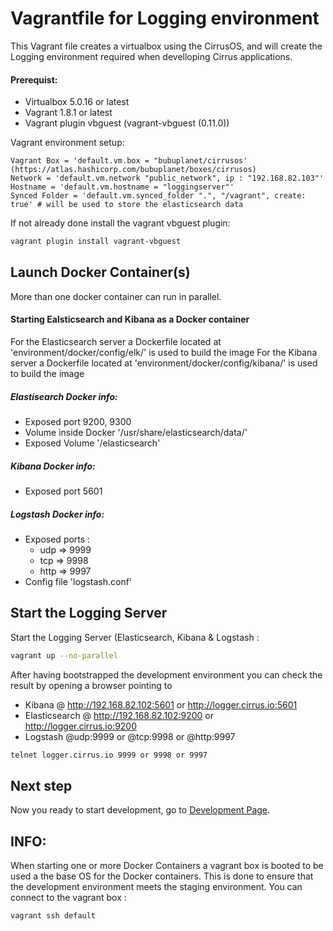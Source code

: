 # Vagrantfile for Logging environment
This Vagrant file creates a virtualbox using the CirrusOS, and will create the Logging environment required when develloping Cirrus applications. 

#### Prerequist:
- Virtualbox 5.0.16 or latest
- Vagrant 1.8.1 or latest
- Vagrant plugin vbguest (vagrant-vbguest (0.11.0))

Vagrant environment setup:
```
Vagrant Box = 'default.vm.box = "bubuplanet/cirrusos' (https://atlas.hashicorp.com/bubuplanet/boxes/cirrusos)
Network = 'default.vm.network "public_network", ip : "192.168.82.103"'
Hostname = 'default.vm.hostname = "loggingserver"'
Synced Folder = 'default.vm.synced_folder ".", "/vagrant", create: true' # will be used to store the elasticsearch data
```

If not already done install the vagrant vbguest plugin:
```bash
vagrant plugin install vagrant-vbguest
```

## Launch Docker Container(s)
More than one docker container can run in parallel. 

#### Starting Ealsticsearch and Kibana as a Docker container
For the Elasticsearch server a Dockerfile located at 'environment/docker/config/elk/' is used to build the image
For the Kibana server a Dockerfile located at 'environment/docker/config/kibana/' is used to build the image

##### Elastisearch Docker info:
- Exposed port 9200, 9300
- Volume inside Docker '/usr/share/elasticsearch/data/'
- Exposed Volume '/elasticsearch'

##### Kibana Docker info:
- Exposed port 5601

##### Logstash Docker info:
- Exposed ports :
	- udp => 9999 
	- tcp => 9998 
	- http => 9997 
- Config file 'logstash.conf'

## Start the Logging Server

Start the Logging Server (Elasticsearch, Kibana & Logstash :
```bash
vagrant up --no-parallel
```

After having bootstrapped the development environment you can check the result by opening a browser pointing to
- Kibana @ http://192.168.82.102:5601 or http://logger.cirrus.io:5601
- Elasticsearch @ http://192.168.82.102:9200 or http://logger.cirrus.io:9200
- Logstash @udp:9999 or @tcp:9998 or @http:9997 
```bash
telnet logger.cirrus.io 9999 or 9998 or 9997
```

## Next step

Now you ready to start development, go to [Development Page](https://couldhardware.atlassian.net/wiki/display/DOC/Development).

## INFO: 
When starting one or more Docker Containers a vagrant box is booted to be used a the base OS for the Docker containers. This is done to ensure that the development environment meets the staging environment. You can connect to the vagrant box :         

```bash
vagrant ssh default
```

